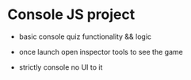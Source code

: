 # Console JS project 

* basic console quiz functionality && logic

* once launch open inspector tools to see the game 

* strictly console no UI to it
